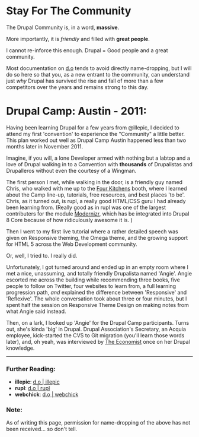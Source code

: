 # Stay For The Community

The Drupal Community is, in a word, **massive**.

More importantly, it is *friendly* and filled with **great people**.

I cannot re-inforce this enough. Drupal = Good people and a great community.

Most documentation on [d.o](https://www.drupal.org "Drupal.org") tends to avoid directly name-dropping, but I will do so here so that you, as a new entrant to the community, can understand just *why* Drupal has survived the rise and fall of more than a few competitors over the years and remains strong to this day.

# Drupal Camp: Austin - 2011:

Having been learning Drupal for a few years from @illepic, I decided to attend my first 'convention' to experience the "Community" a little better. This plan worked out well as Drupal Camp Austin happened less than two months later in November 2011.

Imagine, if you will, a lone Developer armed with nothing but a labtop and a love of Drupal walking in to a Convention with **thousands** of Drupalistas and Drupalleros without even the courtesy of a Wingman.

The first person I met, while walking in the door, is a friendly guy named Chris, who walked with me up to the [Four Kitchens](https://fourkitchens.com/ "Four Kitchens") booth, where I learned about the Camp line-up, tutorials, free resources, and best places 'to be'. Chris, as it turned out, is rupl, a really good HTML/CSS guru I had already been learning from. \(Really good as in rupl was one of the largest contributers for the module [Modernizr](https://www.drupal.org/project/modernizr "Module | Modernizr"), which has be integrated into Drupal 8 Core because of how ridiculously awesome it is. \)

Then I went to my first live tutorial where a rather detailed speech was given on Responsive theming, the Omega theme, and the growing support for HTML 5 across the Web Development community. 

Or, well, I tried to. I really did.

Unfortunately, I got turned around and ended up in an empty room where I met a nice, unassuming, and totally friendly Drupalista named 'Angie'. Angie escorted me across the building while recommending three books, five people to follow on Twitter, four websites to learn from, a full learning progression path, *and* explained the difference between 'Responsive' and 'Reflexive'. The whole conversation took about three or four minutes, but I spent half the session on Responsive Theme Design on making notes from what Angie said instead.

Then, on a lark, I looked up 'Angie' for the Drupal Camp participants. Turns out, she's kinda 'big' in Drupal. Drupal Association's Secretary, an Acquia employee, kick-started the CVS to Git migration \(you'll learn those words later\), and, oh yeah, was interviewed by [The Economist](http://www.economist.com/ "The Economist") once on her Drupal knowledge.



-----

### Further Reading:

 * **illepic**: [d.o | illepic](https://www.drupal.org/u/illepic "illepic")
 * **rupl**: [d.o | rupl](https://www.drupal.org/u/rupl "ruple")
 * **webchick**: [d.o | webchick](https://www.drupal.org/u/webchick "webchick")

### Note:

As of writing this page, permission for name-dropping of the above has not been received... so don't tell.